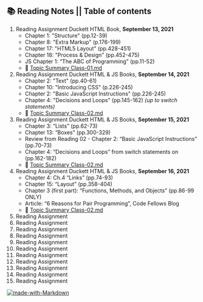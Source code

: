 ## 📚 Reading Notes || Table of contents
1. Reading Assignment
Duckett HTML Book, **September 13, 2021**
    * Chapter 1: "Structure" (pp.12-39)
    * Chapter 8: "Extra Markup" (p.176-199)
    * Chapter 17: "HTML5 Layout" (pp.428-451)
    * Chapter 18: "Process & Design" (pp.452-475)
    * JS Chapter 1: “The ABC of Programming” (pp.11-52)
    * 📔 [Topic Summary Class-01.md](class-01.md)
2. Reading Assignment
Duckett HTML & JS Books, **September 14, 2021**
    * Chapter 2: "Text" (pp.40-61)
    * Chapter 10: "Introducing CSS" (p.226-245)
    * Chapter 2: "Basic JavaScript Instructions" (pp.226-245)
    * Chapter 4: "Decisions and Loops" (pp.145-162) _(up to switch statements)_
    * 📔 [Topic Summary Class-02.md](class-02.md)
3. Reading Assignment
Duckett HTML & JS Books, **September 15, 2021**
    * Chapter 3: “Lists” (pp.62-73)
    * Chapter 13: “Boxes” (pp.300-329)
    * Review from Reading 02 - Chapter 2: “Basic JavaScript Instructions” (pp.70-73)
    * Chapter 4: “Decisions and Loops” from switch statements on (pp.162-182)
    * 📔 [Topic Summary Class-02.md](class-03.md)
4. Reading Assignment
Duckett HTML & JS Books, **September 16, 2021**
    * Chapter 4: Ch.4 “Links” (pp.74-93)
    * Chapter 15: “Layout” (pp.358-404)
    * Chapter 3 (first part): “Functions, Methods, and Objects” (pp.86-99 ONLY)
    * Article: “6 Reasons for Pair Programming”, Code Fellows Blog
    * 📔 [Topic Summary Class-02.md](class-04.md)
5. Reading Assignment
6. Reading Assignment
7. Reading Assignment
8. Reading Assignment
9.  Reading Assignment
10. Reading Assignment
11. Reading Assignment
12. Reading Assignment
13. Reading Assignment
14. Reading Assignment
15. Reading Assignment

[![made-with-Markdown](https://img.shields.io/badge/Made%20with-Markdown-1f425f.svg)](http://commonmark.org)
